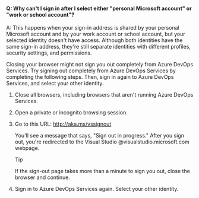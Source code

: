 #### Q:	Why can't I sign in after I select either "personal Microsoft account" or "work or school account"?

A:	This happens when your sign-in address is shared by your personal Microsoft account and by your work account or school account, but your selected identity doesn't have access. Although both identities have the same sign-in address, they're still separate identities with different profiles, security settings, and permissions.

Closing your browser might not sign you out completely from Azure DevOps Services. Try signing out completely from Azure DevOps Services by completing the following steps. Then, sign in again to Azure DevOps Services, and select your other identity.

1.	Close all browsers, including browsers that aren't running Azure DevOps Services.

1.	Open a private or incognito browsing session. 

1.	Go to this URL: http://aka.ms/vssignout

	You'll see a message that says, "Sign out in progress." After you sign out, you're redirected to the Visual Studio @visualstudio.microsoft.com webpage. 

	> [!TIP]
	> If the sign-out page takes more than a minute to sign you out, close the browser and continue.

1.	Sign in to Azure DevOps Services again. Select your other identity.
